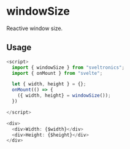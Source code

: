 # windowSize

Reactive window size.

## Usage

```js
<script>
  import { windowSize } from "sveltronics";
  import { onMount } from "svelte";

  let { width, height } = {};
  onMount(() => {
    ({ width, height} = windowSize());
  })

</script>

<div>
  <div>Width: {$width}</div>
  <div>Height: {$height}</div>
</div>
```